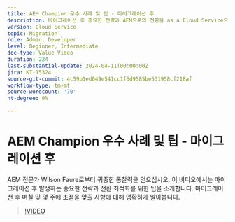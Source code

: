 ```yaml
---
title: AEM Champion 우수 사례 및 팁 - 마이그레이션 후
description: 마이그레이션 후 중요한 전략과 AEM으로의 전환을 as a Cloud Service으로 최적화하는 팁에 대해 알아봅니다.
version: Cloud Service
topic: Migration
role: Admin, Developer
level: Beginner, Intermediate
doc-type: Value Video
duration: 224
last-substantial-update: 2024-04-11T00:00:00Z
jira: KT-15324
source-git-commit: 4c59b1ed049e541cc1f6d9585be531958cf218af
workflow-type: tm+mt
source-wordcount: '70'
ht-degree: 0%

---
```



# AEM Champion 우수 사례 및 팁 - 마이그레이션 후

AEM 전문가 Wilson Faure로부터 귀중한 통찰력을 얻으십시오. 이 비디오에서는 마이그레이션 후 발생하는 중요한 전략과 전환 최적화를 위한 팁을 소개합니다. 마이그레이션 후 며칠 및 몇 주에 초점을 맞출 사항에 대해 명확하게 알아봅니다.

>[!VIDEO](https://video.tv.adobe.com/v/3428309/?learn=on)
